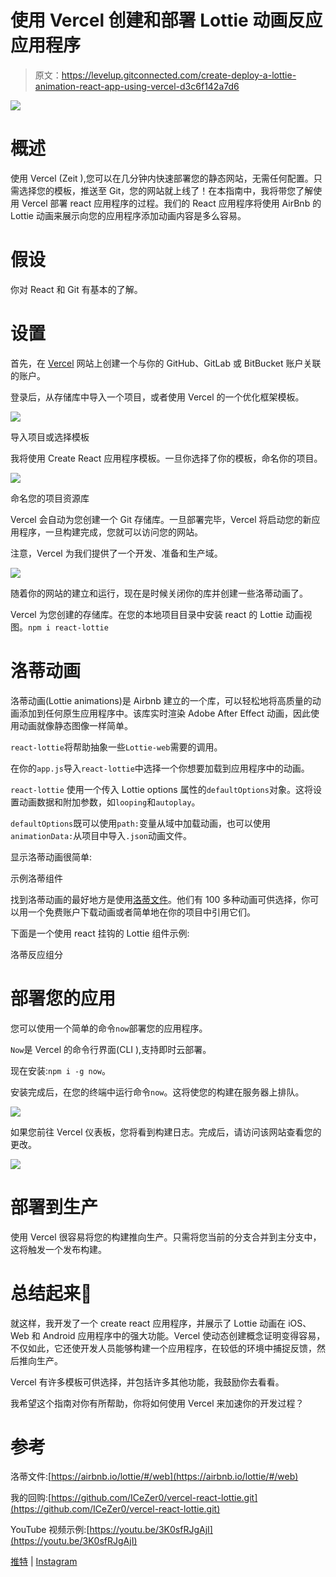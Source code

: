 # 使用 Vercel 创建和部署 Lottie 动画反应应用程序

> 原文：<https://levelup.gitconnected.com/create-deploy-a-lottie-animation-react-app-using-vercel-d3c6f142a7d6>

![](img/8e7741df3e31d1c7ff3f211064aec3b7.png)

# **概述**

使用 Vercel (Zeit ),您可以在几分钟内快速部署您的静态网站，无需任何配置。只需选择您的模板，推送至 Git，您的网站就上线了！在本指南中，我将带您了解使用 Vercel 部署 react 应用程序的过程。我们的 React 应用程序将使用 AirBnb 的 Lottie 动画来展示向您的应用程序添加动画内容是多么容易。

# **假设**

你对 React 和 Git 有基本的了解。

# **设置**

首先，在 [Vercel](https://vercel.com/) 网站上创建一个与你的 GitHub、GitLab 或 BitBucket 账户关联的账户。

登录后，从存储库中导入一个项目，或者使用 Vercel 的一个优化框架模板。

![](img/626427f5822b6587372cd5e20f55e11a.png)

导入项目或选择模板

我将使用 Create React 应用程序模板。一旦你选择了你的模板，命名你的项目。

![](img/55eb833aa97f6d365b35a3a29e7b52ac.png)

命名您的项目资源库

Vercel 会自动为您创建一个 Git 存储库。一旦部署完毕，Vercel 将启动您的新应用程序，一旦构建完成，您就可以访问您的网站。

注意，Vercel 为我们提供了一个开发、准备和生产域。

![](img/e3376b9347643dc36dfb268ffc67b4e6.png)

随着你的网站的建立和运行，现在是时候关闭你的库并创建一些洛蒂动画了。

Vercel 为您创建的存储库。在您的本地项目目录中安装 react 的 Lottie 动画视图。`npm i react-lottie`

# **洛蒂动画**

洛蒂动画(Lottie animations)是 Airbnb 建立的一个库，可以轻松地将高质量的动画添加到任何原生应用程序中。该库实时渲染 Adobe After Effect 动画，因此使用动画就像静态图像一样简单。

`react-lottie`将帮助抽象一些`Lottie-web`需要的调用。

在你的`app.js`导入`react-lottie`中选择一个你想要加载到应用程序中的动画。

`react-lottie` 使用一个传入 Lottie options 属性的`defaultOptions`对象。这将设置动画数据和附加参数，如`looping`和`autoplay`。

`defaultOptions`既可以使用`path:`变量从域中加载动画，也可以使用`animationData:`从项目中导入`.json`动画文件。

显示洛蒂动画很简单:

示例洛蒂组件

找到洛蒂动画的最好地方是使用[洛蒂文件](https://lottiefiles.com/)。他们有 100 多种动画可供选择，你可以用一个免费账户下载动画或者简单地在你的项目中引用它们。

下面是一个使用 react 挂钩的 Lottie 组件示例:

洛蒂反应组分

# **部署您的应用**

您可以使用一个简单的命令`now`部署您的应用程序。

`Now`是 Vercel 的命令行界面(CLI ),支持即时云部署。

现在安装:`npm i -g now`。

安装完成后，在您的终端中运行命令`now`。这将使您的构建在服务器上排队。

![](img/d46169d2afed6c6d7d4dccdbc77ec372.png)

如果您前往 Vercel 仪表板，您将看到构建日志。完成后，请访问该网站查看您的更改。

![](img/b77d562312816a5de4744f5db8057865.png)

# **部署到生产**

使用 Vercel 很容易将您的构建推向生产。只需将您当前的分支合并到主分支中，这将触发一个发布构建。

# **总结起来🎉**

就这样，我开发了一个 create react 应用程序，并展示了 Lottie 动画在 iOS、Web 和 Android 应用程序中的强大功能。Vercel 使动态创建概念证明变得容易，不仅如此，它还使开发人员能够构建一个应用程序，在较低的环境中捕捉反馈，然后推向生产。

Vercel 有许多模板可供选择，并包括许多其他功能，我鼓励你去看看。

我希望这个指南对你有所帮助，你将如何使用 Vercel 来加速你的开发过程？

# 参考

洛蒂文件:[https://airbnb.io/lottie/#/web](https://airbnb.io/lottie/#/web)

我的回购:[https://github.com/ICeZer0/vercel-react-lottie.git](https://github.com/ICeZer0/vercel-react-lottie.git)

YouTube 视频示例:[https://youtu.be/3K0sfRJgAjI](https://youtu.be/3K0sfRJgAjI)

[推特](https://twitter.com/EmbeddedNature) | [Instagram](https://www.instagram.com/embeddednature/)